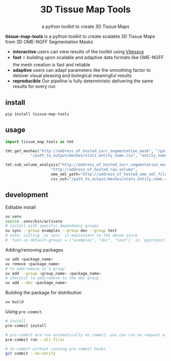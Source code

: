 <h1>
<p align="center">
  <br>3D Tissue Map Tools
</h1>
<p align="center">
    <span>a python toolkit to create 3D Tissue Maps</span>
</p>

**tissue-map-tools** is a python toolkit to create scalable 3D Tissue Maps from 3D OME-NGFF Segmentation Masks

- **interactive** users can view results of the toolkit using [Vitessce](https://vitessce.io)
- **fast** ⚡ building upon scalable and adaptive data formats like OME-NGFF the mesh creation is fast and reliable
- **adaptive** users can adapt parameters like the smoothing factor to delover visual pleasing and biological meaningful results
- **reproducible** Our pipeline is fully deterministic delivering the same results for every run

## install

```sh
pip install tissue-map-tools
```

## usage

```python
import tissue_map_tools as tmt

tmt.get_meshes("http://address_of_hosted_zarr_segmentation_mask", "/path_to_output/meshes",
           "/path_to_output/meshes/stats_entity_name.csv", "entity_name", smoothing=5, test=False)

tmt.sub_volume_analysis("http://address_of_hosted_zarr_segmentation_mask",
                    "http://address_of_hosted_raw_volume",
                    ome_xml_path="http://address_of_hosted_ome_xml_file",
                    csv_out="/path_to_output/meshes/stats_entity_name.csv", mask_generation_res='0')

```

## development

Editable install

```sh
uv venv
source .venv/bin/activate
# install with specific dependency groups
uv sync --group examples --group dev --group test
# note: calling `uv sync` is equivalent to the above since
# `tool.uv.default-groups = ["examples", "dev", "test"]` in `pyproject.toml`
```

Adding/removing packages

```sh
uv add <package_name>
uv remove <package_name>
# to add/remove to a group
uv add --group <group_name> <package_name>
# shortcut to add/remove to the dev group
uv add --dev <package_name>
```

Building the package for distribution

```sh
uv build
```

Using `pre-commit`.

```sh
# install
pre-commit install

# pre-commit are run automatically on commit; you can run on request with
pre-commit run --all-files

# to commit without running pre-commit hooks
git commit --no-verify
```
